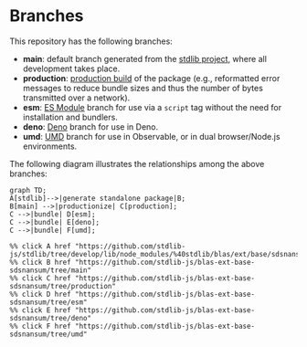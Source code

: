 <!--

@license Apache-2.0

Copyright (c) 2022 The Stdlib Authors.

Licensed under the Apache License, Version 2.0 (the "License");
you may not use this file except in compliance with the License.
You may obtain a copy of the License at

    http://www.apache.org/licenses/LICENSE-2.0

Unless required by applicable law or agreed to in writing, software
distributed under the License is distributed on an "AS IS" BASIS,
WITHOUT WARRANTIES OR CONDITIONS OF ANY KIND, either express or implied.
See the License for the specific language governing permissions and
limitations under the License.

-->

# Branches

This repository has the following branches:

-   **main**: default branch generated from the [stdlib project][stdlib-url], where all development takes place.
-   **production**: [production build][production-url] of the package (e.g., reformatted error messages to reduce bundle sizes and thus the number of bytes transmitted over a network).
-   **esm**: [ES Module][esm-url] branch for use via a `script` tag without the need for installation and bundlers.
-   **deno**: [Deno][deno-url] branch for use in Deno.
-   **umd**: [UMD][umd-url] branch for use in Observable, or in dual browser/Node.js environments.

The following diagram illustrates the relationships among the above branches:

```mermaid
graph TD;
A[stdlib]-->|generate standalone package|B;
B[main] -->|productionize| C[production];
C -->|bundle| D[esm];
C -->|bundle| E[deno];
C -->|bundle| F[umd];

%% click A href "https://github.com/stdlib-js/stdlib/tree/develop/lib/node_modules/%40stdlib/blas/ext/base/sdsnansum"
%% click B href "https://github.com/stdlib-js/blas-ext-base-sdsnansum/tree/main"
%% click C href "https://github.com/stdlib-js/blas-ext-base-sdsnansum/tree/production"
%% click D href "https://github.com/stdlib-js/blas-ext-base-sdsnansum/tree/esm"
%% click E href "https://github.com/stdlib-js/blas-ext-base-sdsnansum/tree/deno"
%% click F href "https://github.com/stdlib-js/blas-ext-base-sdsnansum/tree/umd"
```

[stdlib-url]: https://github.com/stdlib-js/stdlib/tree/develop/lib/node_modules/%40stdlib/blas/ext/base/sdsnansum
[production-url]: https://github.com/stdlib-js/blas-ext-base-sdsnansum/tree/production
[deno-url]: https://github.com/stdlib-js/blas-ext-base-sdsnansum/tree/deno
[umd-url]: https://github.com/stdlib-js/blas-ext-base-sdsnansum/tree/umd
[esm-url]: https://github.com/stdlib-js/blas-ext-base-sdsnansum/tree/esm